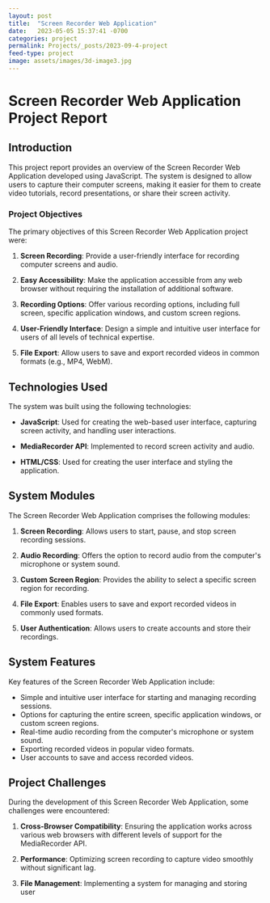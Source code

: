 ```yaml
---
layout: post
title:  "Screen Recorder Web Application"
date:   2023-05-05 15:37:41 -0700
categories: project
permalink: Projects/_posts/2023-09-4-project
feed-type: project
image: assets/images/3d-image3.jpg
---
```

# Screen Recorder Web Application Project Report

## Introduction

This project report provides an overview of the Screen Recorder Web Application developed using JavaScript. The system is designed to allow users to capture their computer screens, making it easier for them to create video tutorials, record presentations, or share their screen activity.

### Project Objectives

The primary objectives of this Screen Recorder Web Application project were:

1. **Screen Recording**: Provide a user-friendly interface for recording computer screens and audio.

2. **Easy Accessibility**: Make the application accessible from any web browser without requiring the installation of additional software.

3. **Recording Options**: Offer various recording options, including full screen, specific application windows, and custom screen regions.

4. **User-Friendly Interface**: Design a simple and intuitive user interface for users of all levels of technical expertise.

5. **File Export**: Allow users to save and export recorded videos in common formats (e.g., MP4, WebM).

## Technologies Used

The system was built using the following technologies:

- **JavaScript**: Used for creating the web-based user interface, capturing screen activity, and handling user interactions.

- **MediaRecorder API**: Implemented to record screen activity and audio.

- **HTML/CSS**: Used for creating the user interface and styling the application.

## System Modules

The Screen Recorder Web Application comprises the following modules:

1. **Screen Recording**: Allows users to start, pause, and stop screen recording sessions.

2. **Audio Recording**: Offers the option to record audio from the computer's microphone or system sound.

3. **Custom Screen Region**: Provides the ability to select a specific screen region for recording.

4. **File Export**: Enables users to save and export recorded videos in commonly used formats.

5. **User Authentication**: Allows users to create accounts and store their recordings.

## System Features

Key features of the Screen Recorder Web Application include:

- Simple and intuitive user interface for starting and managing recording sessions.
- Options for capturing the entire screen, specific application windows, or custom screen regions.
- Real-time audio recording from the computer's microphone or system sound.
- Exporting recorded videos in popular video formats.
- User accounts to save and access recorded videos.

## Project Challenges

During the development of this Screen Recorder Web Application, some challenges were encountered:

1. **Cross-Browser Compatibility**: Ensuring the application works across various web browsers with different levels of support for the MediaRecorder API.

2. **Performance**: Optimizing screen recording to capture video smoothly without significant lag.

3. **File Management**: Implementing a system for managing and storing user
